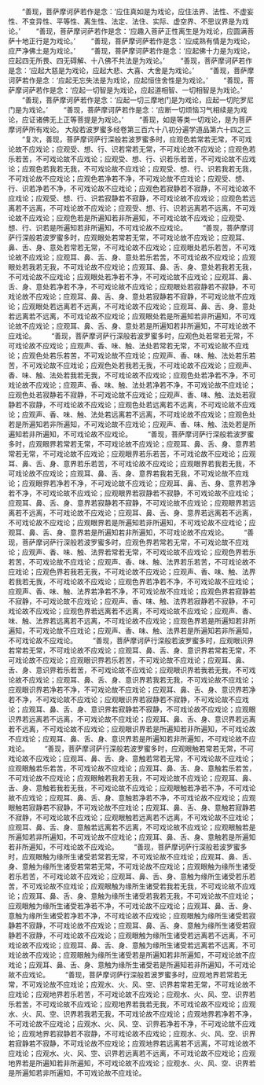 <!-- { "loadSidebar": true } -->
　　“善现，菩萨摩诃萨若作是念：‘应住真如是为戏论，应住法界、法性、不虚妄性、不变异性、平等性、离生性、法定、法住、实际、虚空界、不思议界是为戏论。’
　　“善现，菩萨摩诃萨若作是念：‘应趣入菩萨正性离生是为戏论，应圆满菩萨十地正行是为戏论。’
　　“善现，菩萨摩诃萨若作是念：‘应成熟有情是为戏论，应严净佛土是为戏论。’
　　“善现，菩萨摩诃萨若作是念：‘应起佛十力是为戏论，应起四无所畏、四无碍解、十八佛不共法是为戏论。’
　　“善现，菩萨摩诃萨若作是念：‘应起大慈是为戏论，应起大悲、大喜、大舍是为戏论。’
　　“善现，菩萨摩诃萨若作是念：‘应起无忘失法是为戏论，应起恒住舍性是为戏论。’
　　“善现，菩萨摩诃萨若作是念：‘应起一切智是为戏论，应起道相智、一切相智是为戏论。’
　　“善现，菩萨摩诃萨若作是念：‘应起一切三摩地门是为戏论，应起一切陀罗尼门是为戏论。’
　　“善现，菩萨摩诃萨若作是念：‘应断一切烦恼习气相续是为戏论，应证诸佛无上正等菩提是为戏论。’
　　“善现，如是等类一切戏论，是为菩萨摩诃萨所有戏论。
大般若波罗蜜多经卷第三百六十八初分遍学道品第六十四之三
　　“复次，善现，菩萨摩诃萨行深般若波罗蜜多时，应观色若常若无常，不可戏论故不应戏论；应观受、想、行、识若常若无常，不可戏论故不应戏论；应观色若乐若苦，不可戏论故不应戏论；应观受、想、行、识若乐若苦，不可戏论故不应戏论；应观色若我若无我，不可戏论故不应戏论；应观受、想、行、识若我若无我，不可戏论故不应戏论；应观色若净若不净，不可戏论故不应戏论；应观受、想、行、识若净若不净，不可戏论故不应戏论；应观色若寂静若不寂静，不可戏论故不应戏论；应观受、想、行、识若寂静若不寂静，不可戏论故不应戏论；应观色若远离若不远离，不可戏论故不应戏论；应观受、想、行、识若远离若不远离，不可戏论故不应戏论；应观色若是所遍知若非所遍知，不可戏论故不应戏论；应观受、想、行、识若是所遍知若非所遍知，不可戏论故不应戏论。
　　“善现，菩萨摩诃萨行深般若波罗蜜多时，应观眼处若常若无常，不可戏论故不应戏论；应观耳、鼻、舌、身、意处若常若无常，不可戏论故不应戏论；应观眼处若乐若苦，不可戏论故不应戏论；应观耳、鼻、舌、身、意处若乐若苦，不可戏论故不应戏论；应观眼处若我若无我，不可戏论故不应戏论；应观耳、鼻、舌、身、意处若我若无我，不可戏论故不应戏论；应观眼处若净若不净，不可戏论故不应戏论；应观耳、鼻、舌、身、意处若净若不净，不可戏论故不应戏论；应观眼处若寂静若不寂静，不可戏论故不应戏论；应观耳、鼻、舌、身、意处若寂静若不寂静，不可戏论故不应戏论；应观眼处若远离若不远离，不可戏论故不应戏论；应观耳、鼻、舌、身、意处若远离若不远离，不可戏论故不应戏论；应观眼处若是所遍知若非所遍知，不可戏论故不应戏论；应观耳、鼻、舌、身、意处若是所遍知若非所遍知，不可戏论故不应戏论。
　　“善现，菩萨摩诃萨行深般若波罗蜜多时，应观色处若常若无常，不可戏论故不应戏论；应观声、香、味、触、法处若常若无常，不可戏论故不应戏论；应观色处若乐若苦，不可戏论故不应戏论；应观声、香、味、触、法处若乐若苦，不可戏论故不应戏论；应观色处若我若无我，不可戏论故不应戏论；应观声、香、味、触、法处若我若无我，不可戏论故不应戏论；应观色处若净若不净，不可戏论故不应戏论；应观声、香、味、触、法处若净若不净，不可戏论故不应戏论；应观色处若寂静若不寂静，不可戏论故不应戏论；应观声、香、味、触、法处若寂静若不寂静，不可戏论故不应戏论；应观色处若远离若不远离，不可戏论故不应戏论；应观声、香、味、触、法处若远离若不远离，不可戏论故不应戏论；应观色处若是所遍知若非所遍知，不可戏论故不应戏论；应观声、香、味、触、法处若是所遍知若非所遍知，不可戏论故不应戏论。
　　“善现，菩萨摩诃萨行深般若波罗蜜多时，应观眼界若常若无常，不可戏论故不应戏论；应观耳、鼻、舌、身、意界若常若无常，不可戏论故不应戏论；应观眼界若乐若苦，不可戏论故不应戏论；应观耳、鼻、舌、身、意界若乐若苦，不可戏论故不应戏论；应观眼界若我若无我，不可戏论故不应戏论；应观耳、鼻、舌、身、意界若我若无我，不可戏论故不应戏论；应观眼界若净若不净，不可戏论故不应戏论；应观耳、鼻、舌、身、意界若净若不净，不可戏论故不应戏论；应观眼界若寂静若不寂静，不可戏论故不应戏论；应观耳、鼻、舌、身、意界若寂静若不寂静，不可戏论故不应戏论；应观眼界若远离若不远离，不可戏论故不应戏论；应观耳、鼻、舌、身、意界若远离若不远离，不可戏论故不应戏论；应观眼界若是所遍知若非所遍知，不可戏论故不应戏论；应观耳、鼻、舌、身、意界若是所遍知若非所遍知，不可戏论故不应戏论。
　　“善现，菩萨摩诃萨行深般若波罗蜜多时，应观色界若常若无常，不可戏论故不应戏论；应观声、香、味、触、法界若常若无常，不可戏论故不应戏论；应观色界若乐若苦，不可戏论故不应戏论；应观声、香、味、触、法界若乐若苦，不可戏论故不应戏论；应观色界若我若无我，不可戏论故不应戏论；应观声、香、味、触、法界若我若无我，不可戏论故不应戏论；应观色界若净若不净，不可戏论故不应戏论；应观声、香、味、触、法界若净若不净，不可戏论故不应戏论；应观色界若寂静若不寂静，不可戏论故不应戏论；应观声、香、味、触、法界若寂静若不寂静，不可戏论故不应戏论；应观色界若远离若不远离，不可戏论故不应戏论；应观声、香、味、触、法界若远离若不远离，不可戏论故不应戏论；应观色界若是所遍知若非所遍知，不可戏论故不应戏论；应观声、香、味、触、法界若是所遍知若非所遍知，不可戏论故不应戏论。
　　“善现，菩萨摩诃萨行深般若波罗蜜多时，应观眼识界若常若无常，不可戏论故不应戏论；应观耳、鼻、舌、身、意识界若常若无常，不可戏论故不应戏论；应观眼识界若乐若苦，不可戏论故不应戏论；应观耳、鼻、舌、身、意识界若乐若苦，不可戏论故不应戏论；应观眼识界若我若无我，不可戏论故不应戏论；应观耳、鼻、舌、身、意识界若我若无我，不可戏论故不应戏论；应观眼识界若净若不净，不可戏论故不应戏论；应观耳、鼻、舌、身、意识界若净若不净，不可戏论故不应戏论；应观眼识界若寂静若不寂静，不可戏论故不应戏论；应观耳、鼻、舌、身、意识界若寂静若不寂静，不可戏论故不应戏论；应观眼识界若远离若不远离，不可戏论故不应戏论；应观耳、鼻、舌、身、意识界若远离若不远离，不可戏论故不应戏论；应观眼识界若是所遍知若非所遍知，不可戏论故不应戏论；应观耳、鼻、舌、身、意识界若是所遍知若非所遍知，不可戏论故不应戏论。
　　“善现，菩萨摩诃萨行深般若波罗蜜多时，应观眼触若常若无常，不可戏论故不应戏论；应观耳、鼻、舌、身、意触若常若无常，不可戏论故不应戏论；应观眼触若乐若苦，不可戏论故不应戏论；应观耳、鼻、舌、身、意触若乐若苦，不可戏论故不应戏论；应观眼触若我若无我，不可戏论故不应戏论；应观耳、鼻、舌、身、意触若我若无我，不可戏论故不应戏论；应观眼触若净若不净，不可戏论故不应戏论；应观耳、鼻、舌、身、意触若净若不净，不可戏论故不应戏论；应观眼触若寂静若不寂静，不可戏论故不应戏论；应观耳、鼻、舌、身、意触若寂静若不寂静，不可戏论故不应戏论；应观眼触若远离若不远离，不可戏论故不应戏论；应观耳、鼻、舌、身、意触若远离若不远离，不可戏论故不应戏论；应观眼触若是所遍知若非所遍知，不可戏论故不应戏论；应观耳、鼻、舌、身、意触若是所遍知若非所遍知，不可戏论故不应戏论。
　　“善现，菩萨摩诃萨行深般若波罗蜜多时，应观眼触为缘所生诸受若常若无常，不可戏论故不应戏论；应观耳、鼻、舌、身、意触为缘所生诸受若常若无常，不可戏论故不应戏论；应观眼触为缘所生诸受若乐若苦，不可戏论故不应戏论；应观耳、鼻、舌、身、意触为缘所生诸受若乐若苦，不可戏论故不应戏论；应观眼触为缘所生诸受若我若无我，不可戏论故不应戏论；应观耳、鼻、舌、身、意触为缘所生诸受若我若无我，不可戏论故不应戏论；应观眼触为缘所生诸受若净若不净，不可戏论故不应戏论；应观耳、鼻、舌、身、意触为缘所生诸受若净若不净，不可戏论故不应戏论；应观眼触为缘所生诸受若寂静若不寂静，不可戏论故不应戏论；应观耳、鼻、舌、身、意触为缘所生诸受若寂静若不寂静，不可戏论故不应戏论；应观眼触为缘所生诸受若远离若不远离，不可戏论故不应戏论；应观耳、鼻、舌、身、意触为缘所生诸受若远离若不远离，不可戏论故不应戏论；应观眼触为缘所生诸受若是所遍知若非所遍知，不可戏论故不应戏论；应观耳、鼻、舌、身、意触为缘所生诸受若是所遍知若非所遍知，不可戏论故不应戏论。
　　“善现，菩萨摩诃萨行深般若波罗蜜多时，应观地界若常若无常，不可戏论故不应戏论；应观水、火、风、空、识界若常若无常，不可戏论故不应戏论；应观地界若乐若苦，不可戏论故不应戏论；应观水、火、风、空、识界若乐若苦，不可戏论故不应戏论；应观地界若我若无我，不可戏论故不应戏论；应观水、火、风、空、识界若我若无我，不可戏论故不应戏论；应观地界若净若不净，不可戏论故不应戏论；应观水、火、风、空、识界若净若不净，不可戏论故不应戏论；应观地界若寂静若不寂静，不可戏论故不应戏论；应观水、火、风、空、识界若寂静若不寂静，不可戏论故不应戏论；应观地界若远离若不远离，不可戏论故不应戏论；应观水、火、风、空、识界若远离若不远离，不可戏论故不应戏论；应观地界若是所遍知若非所遍知，不可戏论故不应戏论；应观水、火、风、空、识界若是所遍知若非所遍知，不可戏论故不应戏论。
